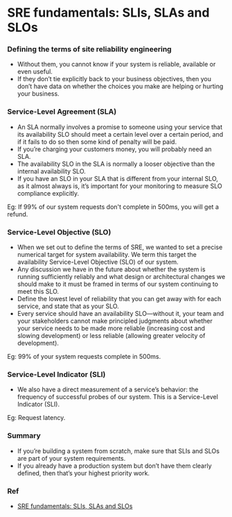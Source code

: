 # SRE fundamentals: SLIs, SLAs and SLOs
### Defining the terms of site reliability engineering
- Without them, you cannot know if your system is reliable, available or even useful.
- If they don’t tie explicitly back to your business objectives, then you don’t have data on whether the choices you make are helping or hurting your business.

### Service-Level Agreement (SLA)
- An SLA normally involves a promise to someone using your service that its availability SLO should meet a certain level over a certain period, and if it fails to do so then some kind of penalty will be paid.
- If you’re charging your customers money, you will probably need an SLA.
- The availability SLO in the SLA is normally a looser objective than the internal availability SLO.
- If you have an SLO in your SLA that is different from your internal SLO, as it almost always is, it’s important for your monitoring to measure SLO compliance explicitly.

Eg: If 99% of our system requests don't complete in 500ms, you will get a refund.

### Service-Level Objective (SLO)
- When we set out to define the terms of SRE, we wanted to set a precise numerical target for system availability. We term this target the availability Service-Level Objective (SLO) of our system.
- Any discussion we have in the future about whether the system is running sufficiently reliably and what design or architectural changes we should make to it must be framed in terms of our system continuing to meet this SLO.
- Define the lowest level of reliability that you can get away with for each service, and state that as your SLO.
- Every service should have an availability SLO—without it, your team and your stakeholders cannot make principled judgments about whether your service needs to be made more reliable (increasing cost and slowing development) or less reliable (allowing greater velocity of development).

Eg: 99% of your system requests complete in 500ms.

### Service-Level Indicator (SLI)
- We also have a direct measurement of a service’s behavior: the frequency of successful probes of our system. This is a Service-Level Indicator (SLI).

Eg: Request latency.

### Summary
- If you’re building a system from scratch, make sure that SLIs and SLOs are part of your system requirements.
- If you already have a production system but don’t have them clearly defined, then that’s your highest priority work.
### Ref
- [SRE fundamentals: SLIs, SLAs and SLOs](https://cloud.google.com/blog/products/devops-sre/sre-fundamentals-slis-slas-and-slos)
